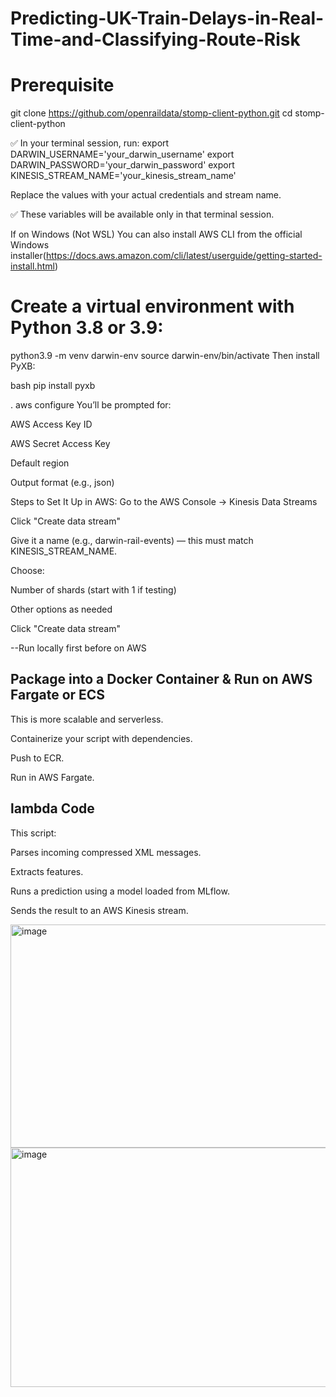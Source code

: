 # Predicting-UK-Train-Delays-in-Real-Time-and-Classifying-Route-Risk


# Prerequisite

git clone https://github.com/openraildata/stomp-client-python.git
cd stomp-client-python

✅ In your terminal session, run:
export DARWIN_USERNAME='your_darwin_username'
export DARWIN_PASSWORD='your_darwin_password'
export KINESIS_STREAM_NAME='your_kinesis_stream_name'

Replace the values with your actual credentials and stream name.

✅ These variables will be available only in that terminal session.

If on Windows (Not WSL)
You can also install AWS CLI from the official Windows installer(https://docs.aws.amazon.com/cli/latest/userguide/getting-started-install.html)

# Create a virtual environment with Python 3.8 or 3.9:
python3.9 -m venv darwin-env
source darwin-env/bin/activate
Then install PyXB:

bash
pip install pyxb

. aws configure
You’ll be prompted for:

AWS Access Key ID

AWS Secret Access Key

Default region

Output format (e.g., json)

Steps to Set It Up in AWS:
Go to the AWS Console
→ Kinesis Data Streams

Click "Create data stream"

Give it a name (e.g., darwin-rail-events) — this must match KINESIS_STREAM_NAME.

Choose:

Number of shards (start with 1 if testing)

Other options as needed

Click "Create data stream"

--Run locally first before on AWS

## Package into a Docker Container & Run on AWS Fargate or ECS
This is more scalable and serverless.

Containerize your script with dependencies.

Push to ECR.

Run in AWS Fargate.

## lambda Code

This script:

Parses incoming compressed XML messages.

Extracts features.

Runs a prediction using a model loaded from MLflow.

Sends the result to an AWS Kinesis stream.


<img width="718" height="357" alt="image" src="https://github.com/user-attachments/assets/fed3fc76-b7a6-44d6-8a4d-d0388c6f56e8" />




<img width="722" height="383" alt="image" src="https://github.com/user-attachments/assets/829c5df7-3722-4cec-9b7a-8900d44f0748" />


